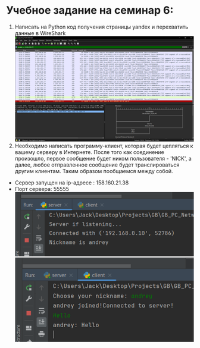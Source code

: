 # Учебное задание на семинар 6:
1) Написать на Python код получения страницы yandex и перехватить данные в WireShark
![get Yandex page WireShark](get_yandex_wireshark.png)
2) Необходимо написать программу-клиент, которая будет цепляться к вашему серверу в Интернете. После того как соединение произошло, первое сообщение будет ником пользователя - 'NICK', а далее, любое отправленное сообщение будет
транслироваться другим клиентам. Таким образом пообщаемся между собой.
 - Сервер запущен на ip-адресе : 158.160.21.38
 - Порт сервера: 55555
![server user connection](server_user_connection.png)
![client connection](client_working.png)